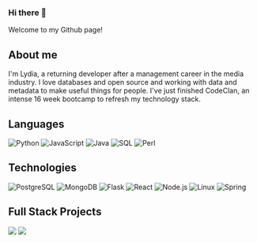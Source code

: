 ### Hi there 👋
Welcome to my Github page!

## About me
I'm Lydia, a returning developer after a management career in the media industry. I love databases and open source and working with data and metadata to make useful things for people. I've just finished CodeClan, an intense 16 week bootcamp to refresh my technology stack.

## Languages

![Python](https://img.shields.io/badge/-Python-000?&logo=Python)
![JavaScript](https://img.shields.io/badge/-JavaScript-000?&logo=JavaScript)
![Java](https://img.shields.io/badge/-Java-000?&logo=Java&logoColor=007396)
![SQL](https://img.shields.io/badge/-SQL-000?&logo=MySQL)
![Perl](https://img.shields.io/badge/-Perl-000?&logo=Perl)

## Technologies

![PostgreSQL](https://img.shields.io/badge/-PostgreSQL-000?&logo=PostgreSQL)
![MongoDB](https://img.shields.io/badge/-MongoDB-000?&logo=MongoDB)
![Flask](https://img.shields.io/badge/-Flask-000?&logo=Flask)
![React](https://img.shields.io/badge/-React-000?&logo=React)
![Node.js](https://img.shields.io/badge/-Node.js-000?&logo=node.js)
![Linux](https://img.shields.io/badge/-Linux-000?&logo=Linux)
![Spring](https://img.shields.io/badge/-Spring-000?&logo=Spring)

## Full Stack Projects

[![](https://img.shields.io/badge/-ᓚᘏᗢ%20PetCMS-000)](https://github.com/LidzDev/pet-cms)
[![](https://img.shields.io/badge/-Emissions-000)](https://github.com/LidzDev/pet-cms)
<!--
**LidzDev/LidzDev** is a ✨ _special_ ✨ repository because its `README.md` (this file) appears on your GitHub profile.

Here are some ideas to get you started:

- 🔭 I’m currently working on ...
- 🌱 I’m currently learning ...
- 👯 I’m looking to collaborate on ...
- 🤔 I’m looking for help with ...
- 💬 Ask me about ...
- 📫 How to reach me: ...
- 😄 Pronouns: ...
- ⚡ Fun fact: ...
-->
